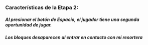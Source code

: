 
### Características de la Etapa 2:
##### Al presionar el botón de Espacio, el jugador tiene una segunda oportunidad de jugar.
##### Los bloques desaparecen al entrar en contacto con mi resortera





